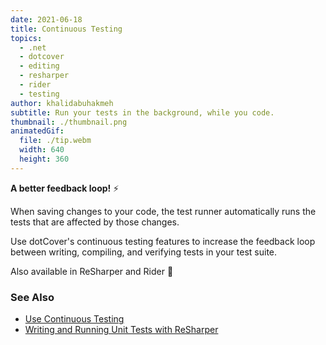 ```yaml
---
date: 2021-06-18
title: Continuous Testing
topics:
  - .net
  - dotcover
  - editing
  - resharper
  - rider
  - testing
author: khalidabuhakmeh
subtitle: Run your tests in the background, while you code.
thumbnail: ./thumbnail.png
animatedGif:
  file: ./tip.webm
  width: 640
  height: 360
---
```


**A better feedback loop!** ⚡

When saving changes to your code, the test runner automatically runs the tests that are affected by those changes.

Use dotCover's continuous testing features to increase the feedback loop between writing, compiling, and verifying tests in your test suite.

Also available in ReSharper and Rider 💪

### See Also

- [Use Continuous Testing](https://www.jetbrains.com/help/dotcover/Work_with_Continuous_Testing.html)
- [Writing and Running Unit Tests with ReSharper](https://www.jetbrains.com/guide/dotnet/tutorials/resharper-essentials/unit-testing/)
